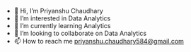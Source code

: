 - 👋 Hi, I’m Priyanshu Chaudhary
- 👀 I’m interested in Data Analytics
- 🌱 I’m currently learning Analytics
- 💞️ I’m looking to collaborate on Data Analytics
- 📫 How to reach me priyanshu.chaudhary584@gmail.com

<!---
Priyanshu2706/Priyanshu2706 is a ✨ special ✨ repository because its `README.md` (this file) appears on your GitHub profile.
You can click the Preview link to take a look at your changes.
--->
